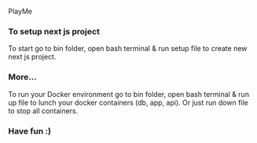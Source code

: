 PlayMe
### To setup next js project

To start go to bin folder, open bash terminal & run setup file to create new next js project.

### More...

To run your Docker environment go to bin folder, open bash terminal & run up file to lunch your docker containers (db, app, api).
Or just run down file to stop all containers.

### Have fun :)